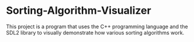# Sorting-Algorithm-Visualizer
This project is a program that uses the C++ programming language and the SDL2 library to visually demonstrate how various sorting algorithms work.
